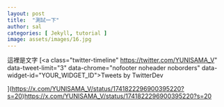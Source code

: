 ```yaml
---
layout: post
title:  "測試一下"
author: sal
categories: [ Jekyll, tutorial ]
image: assets/images/16.jpg
---
```

這裡是文字
[<a class="twitter-timeline" https://twitter.com/YUNISAMA_V" data-tweet-limit="3" data-chrome="nofooter noheader noborders" data-widget-id="YOUR_WIDGET_ID">Tweets by TwitterDev</a>
<script async src="https://platform.twitter.com/widgets.js" charset="utf-8"></script>
](https://x.com/YUNISAMA_V/status/1741822296900395220?s=20)https://x.com/YUNISAMA_V/status/1741822296900395220?s=20
